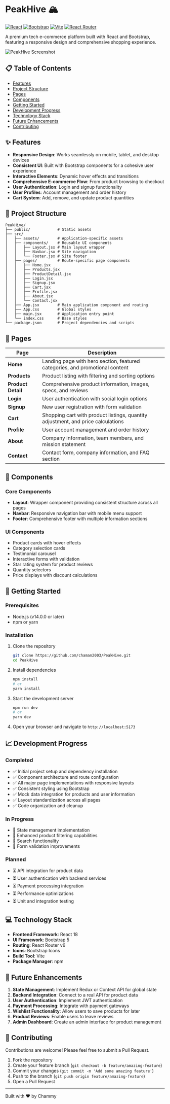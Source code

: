 # PeakHive 🏔️

[![React](https://img.shields.io/badge/React-61DAFB?style=for-the-badge&logo=react&logoColor=black)](https://reactjs.org/)
[![Bootstrap](https://img.shields.io/badge/Bootstrap-7952B3?style=for-the-badge&logo=bootstrap&logoColor=white)](https://getbootstrap.com/)
[![Vite](https://img.shields.io/badge/Vite-646CFF?style=for-the-badge&logo=vite&logoColor=white)](https://vitejs.dev/)
[![React Router](https://img.shields.io/badge/React_Router-CA4245?style=for-the-badge&logo=react-router&logoColor=white)](https://reactrouter.com/)

A premium tech e-commerce platform built with React and Bootstrap, featuring a responsive design and comprehensive shopping experience.

![PeakHive Screenshot](https://images.unsplash.com/photo-1498049794561-7780e7231661?ixlib=rb-4.0.3&ixid=M3wxMjA3fDB8MHxwaG90by1wYWdlfHx8fGVufDB8fHx8fA%3D%3D&auto=format&fit=crop&w=370&q=80)

## 📋 Table of Contents

- [Features](#-features)
- [Project Structure](#-project-structure)
- [Pages](#-pages)
- [Components](#-components)
- [Getting Started](#-getting-started)
- [Development Progress](#-development-progress)
- [Technology Stack](#-technology-stack)
- [Future Enhancements](#-future-enhancements)
- [Contributing](#-contributing)

## ✨ Features

- **Responsive Design**: Works seamlessly on mobile, tablet, and desktop devices
- **Consistent UI**: Built with Bootstrap components for a cohesive user experience
- **Interactive Elements**: Dynamic hover effects and transitions
- **Comprehensive E-commerce Flow**: From product browsing to checkout
- **User Authentication**: Login and signup functionality
- **User Profiles**: Account management and order history
- **Cart System**: Add, remove, and update product quantities

## 📁 Project Structure

```
PeakHive/
├── public/            # Static assets
├── src/
│   ├── assets/        # Application-specific assets
│   ├── components/    # Reusable UI components
│   │   ├── Layout.jsx # Main layout wrapper
│   │   ├── Navbar.jsx # Site navigation
│   │   └── Footer.jsx # Site footer
│   ├── pages/         # Route-specific page components
│   │   ├── Home.jsx
│   │   ├── Products.jsx
│   │   ├── ProductDetail.jsx
│   │   ├── Login.jsx
│   │   ├── Signup.jsx
│   │   ├── Cart.jsx
│   │   ├── Profile.jsx
│   │   ├── About.jsx
│   │   └── Contact.jsx
│   ├── App.jsx        # Main application component and routing
│   ├── App.css        # Global styles
│   ├── main.jsx       # Application entry point
│   └── index.css      # Base styles
└── package.json       # Project dependencies and scripts
```

## 📱 Pages

| Page | Description |
|------|-------------|
| **Home** | Landing page with hero section, featured categories, and promotional content |
| **Products** | Product listing with filtering and sorting options |
| **Product Detail** | Comprehensive product information, images, specs, and reviews |
| **Login** | User authentication with social login options |
| **Signup** | New user registration with form validation |
| **Cart** | Shopping cart with product listings, quantity adjustment, and price calculations |
| **Profile** | User account management and order history |
| **About** | Company information, team members, and mission statement |
| **Contact** | Contact form, company information, and FAQ section |

## 🧩 Components

### Core Components

- **Layout**: Wrapper component providing consistent structure across all pages
- **Navbar**: Responsive navigation bar with mobile menu support
- **Footer**: Comprehensive footer with multiple information sections

### UI Components

- Product cards with hover effects
- Category selection cards
- Testimonial carousel
- Interactive forms with validation
- Star rating system for product reviews
- Quantity selectors
- Price displays with discount calculations

## 🚀 Getting Started

### Prerequisites

- Node.js (v14.0.0 or later)
- npm or yarn

### Installation

1. Clone the repository
   ```bash
   git clone https://github.com/chaman2003/PeakHive.git
   cd PeakHive
   ```

2. Install dependencies
   ```bash
   npm install
   # or
   yarn install
   ```

3. Start the development server
   ```bash
   npm run dev
   # or
   yarn dev
   ```

4. Open your browser and navigate to `http://localhost:5173`

## 📈 Development Progress

### Completed
- ✅ Initial project setup and dependency installation
- ✅ Component architecture and route configuration
- ✅ All major page implementations with responsive layouts
- ✅ Consistent styling using Bootstrap
- ✅ Mock data integration for products and user information
- ✅ Layout standardization across all pages
- ✅ Code organization and cleanup

### In Progress
- 🔄 State management implementation
- 🔄 Enhanced product filtering capabilities
- 🔄 Search functionality
- 🔄 Form validation improvements

### Planned
- ⏳ API integration for product data
- ⏳ User authentication with backend services
- ⏳ Payment processing integration
- ⏳ Performance optimizations
- ⏳ Unit and integration testing

## 💻 Technology Stack

- **Frontend Framework**: React 18
- **UI Framework**: Bootstrap 5
- **Routing**: React Router v6
- **Icons**: Bootstrap Icons
- **Build Tool**: Vite
- **Package Manager**: npm

## 🔮 Future Enhancements

1. **State Management**: Implement Redux or Context API for global state
2. **Backend Integration**: Connect to a real API for product data
3. **User Authentication**: Implement JWT authentication
4. **Payment Processing**: Integrate with payment gateways
5. **Wishlist Functionality**: Allow users to save products for later
6. **Product Reviews**: Enable users to leave reviews
7. **Admin Dashboard**: Create an admin interface for product management

## 🤝 Contributing

Contributions are welcome! Please feel free to submit a Pull Request.

1. Fork the repository
2. Create your feature branch (`git checkout -b feature/amazing-feature`)
3. Commit your changes (`git commit -m 'Add some amazing feature'`)
4. Push to the branch (`git push origin feature/amazing-feature`)
5. Open a Pull Request

---

Built with ❤️ by Chammy
